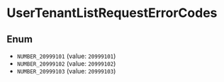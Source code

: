 # UserTenantListRequestErrorCodes

## Enum

* `NUMBER_20999101` (value: `20999101`)
* `NUMBER_20999102` (value: `20999102`)
* `NUMBER_20999103` (value: `20999103`)
